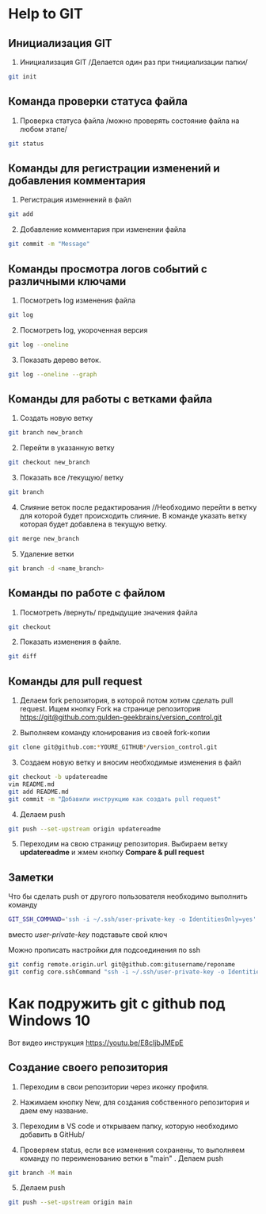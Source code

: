 # Help to GIT

## Инициализация GIT

1. Инициализация GIT /Делается один раз при тнициализации папки/ 
```sh
git init
```
## Команда проверки статуса файла

1. Проверка статуса файла /можно проверять состояние файла на любом этапе/
```sh
git status
```

## Команды для регистрации изменений и добавления комментария

1. Регистрация изменнений в файл
```sh
git add
```
2. Добавление комментария при изменении файла
```sh
git commit -m "Message"
```
## Команды просмотра логов событий с различными ключами

1. Посмотреть log изменения файла
```sh
git log
```
2. Посмотреть log, укороченная версия
```sh
git log --oneline
```
3. Показать дерево веток.
```sh
git log --oneline --graph
```

## Команды для работы с ветками файла

1. Создать новую ветку
```sh
git branch new_branch
```
2. Перейти в указанную ветку
```sh
git checkout new_branch
```
3. Показать все /текущую/ ветку
```sh
git branch
```
4. Слияние веток после редактирования //Необходимо перейти в ветку для которой будет происходить слияние. В команде указать ветку которая будет добавлена в текущую ветку.
```sh
git merge new_branch
```
5. Удаление ветки
```sh
git branch -d <name_branch>
```

## Команды по работе с файлом

1. Посмотреть /вернуть/ предыдущие значения файла
```sh
git checkout
```
2. Показать изменения в файле.
```sh
git diff
```

## Команды для pull request

1. Делаем fork репозитория, в которой потом хотим сделать pull request. Ищем кнопку Fork на странице репозитория <https://git@github.com:gulden-geekbrains/version_control.git>

2. Выполняем команду клонирования из своей fork-копии
```sh
git clone git@github.com:*YOURE_GITHUB*/version_control.git
```
3. Создаем новую ветку и вносим необходимые изменения в файл
```sh
git checkout -b updatereadme
vim README.md
git add README.md
git commit -m "Добавили инструкцию как создать pull request"
```
4. Делаем push  
```sh
git push --set-upstream origin updatereadme
```
5. Переходим на свою страницу репозитория. Выбираем ветку **updatereadme** и жмем кнопку **Compare & pull request**

## Заметки

Что бы сделать push от другого пользователя необходимо выполнить команду
```sh
GIT_SSH_COMMAND='ssh -i ~/.ssh/user-private-key -o IdentitiesOnly=yes' git push git@github.com:gulden-geekbrains/version_control.git
```

вместо *user-private-key* подставьте свой ключ

Можно прописать настройки для подсоединения по ssh
```sh
git config remote.origin.url git@github.com:gitusername/reponame
git config core.sshCommand "ssh -i ~/.ssh/user-private-key -o IdentitiesOnly=yes"
```
# Как подружить git с github под Windows 10

Вот видео инструкция https://youtu.be/E8cIjbJMEpE

## Создание своего репозитория

1. Переходим в свои репозитории через иконку профиля.

2. Нажимаем кнопку New, для создания собственного репозитория и даем ему название.

3. Переходим в VS code и открываем папку, которую необходимо добавить в GitHub/

4. Проверяем status, если все изменения сохранены, то выполняем команду по переименованию ветки в "main"
. Делаем push  
```sh
git branch -M main
```

5. Делаем push
```sh
git push --set-upstream origin main
```